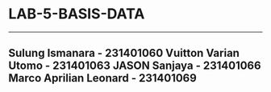 # LAB-5-BASIS-DATA
------------------------------------------------------------------------------
Sulung Ismanara        - 231401060
Vuitton Varian Utomo   - 231401063
JASON Sanjaya          - 231401066
Marco Aprilian Leonard - 231401069
------------------------------------------------------------------------------
